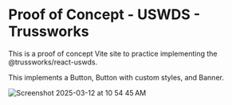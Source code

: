 # Proof of Concept - USWDS - Trussworks

This is a proof of concept Vite site to practice implementing the @trussworks/react-uswds.

This implements a Button, Button with custom styles, and Banner.

![Screenshot 2025-03-12 at 10 54 45 AM](https://github.com/user-attachments/assets/8a8b5e57-7f04-41fd-a209-677ca599921d)
